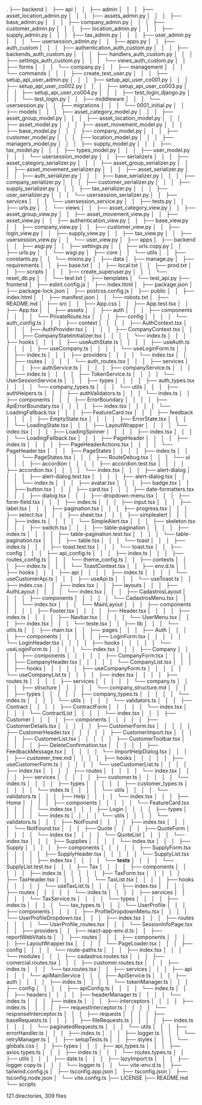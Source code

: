 .
├── backend
│   ├── api
│   │   ├── admin
│   │   │   ├── asset_location_admin.py
│   │   │   ├── assets_admin.py
│   │   │   ├── base_admin.py
│   │   │   ├── company_admin.py
│   │   │   ├── customer_admin.py
│   │   │   ├── location_admin.py
│   │   │   ├── supply_admin.py
│   │   │   ├── tax_admin.py
│   │   │   ├── user_admin.py
│   │   │   └── usersession_admin.py
│   │   ├── apps.py
│   │   ├── auth_custom
│   │   │   ├── authentication_auth_custom.py
│   │   │   ├── backends_auth_custom.py
│   │   │   ├── handlers_auth_custom.py
│   │   │   ├── settings_auth_custom.py
│   │   │   └── views_auth_custom.py
│   │   ├── forms
│   │   │   └── company.py
│   │   ├── management
│   │   │   └── commands
│   │   │       ├── create_test_user.py
│   │   │       ├── setup_api_user_admin.py
│   │   │       ├── setup_api_user_co001.py
│   │   │       ├── setup_api_user_co002.py
│   │   │       ├── setup_api_user_co003.py
│   │   │       ├── setup_api_user_co004.py
│   │   │       ├── test_login_django.py
│   │   │       └── test_login.py
│   │   ├── middleware
│   │   │   └── usersession.py
│   │   ├── migrations
│   │   │   └── 0001_initial.py
│   │   ├── models
│   │   │   ├── asset_category_model.py
│   │   │   ├── asset_group_model.py
│   │   │   ├── asset_location_model.py
│   │   │   ├── asset_model.py
│   │   │   ├── asset_movement_model.py
│   │   │   ├── base_model.py
│   │   │   ├── company_model.py
│   │   │   ├── customer_model.py
│   │   │   ├── location_model.py
│   │   │   ├── managers_model.py
│   │   │   ├── supply_model.py
│   │   │   ├── tax_model.py
│   │   │   ├── types_model.py
│   │   │   ├── user_model.py
│   │   │   └── usersession_model.py
│   │   ├── serializers
│   │   │   ├── asset_category_serializer.py
│   │   │   ├── asset_group_serializer.py
│   │   │   ├── asset_movement_serializer.py
│   │   │   ├── asset_serializer.py
│   │   │   ├── auth_serializer.py
│   │   │   ├── base_serializer.py
│   │   │   ├── company_serializer.py
│   │   │   ├── customer_serializer.py
│   │   │   ├── supply_serializer.py
│   │   │   ├── tax_serializer.py
│   │   │   ├── user_serializer.py
│   │   │   └── usersession_serializer.py
│   │   ├── services
│   │   │   └── usersession_service.py
│   │   ├── tests.py
│   │   ├── urls.py
│   │   └── views
│   │       ├── asset_category_view.py
│   │       ├── asset_group_view.py
│   │       ├── asset_movement_view.py
│   │       ├── asset_view.py
│   │       ├── authentication_view.py
│   │       ├── base_view.py
│   │       ├── company_view.py
│   │       ├── customer_view.py
│   │       ├── login_view.py
│   │       ├── supply_view.py
│   │       ├── tax_view.py
│   │       ├── usersession_view.py
│   │       └── user_view.py
│   ├── apps
│   ├── backend
│   │   ├── asgi.py
│   │   ├── settings.py
│   │   ├── urls copy.py
│   │   ├── urls.py
│   │   └── wsgi.py
│   ├── core
│   │   └── utils
│   │       ├── constants.py
│   │       └── mixins.py
│   ├── data
│   ├── manage.py
│   ├── requirements
│   │   ├── base.txt
│   │   ├── local.txt
│   │   ├── prod.txt
│   │   ├── scripts
│   │   │   ├── create_superuser.py
│   │   │   └── reset_db.py
│   │   └── test.txt
│   ├── templates
│   └── test_api.py
├── frontend
│   ├── eslint.config.js
│   ├── index.html
│   ├── package.json
│   ├── package-lock.json
│   ├── postcss.config.js
│   ├── public
│   │   ├── index.html
│   │   ├── manifest.json
│   │   └── robots.txt
│   ├── README.md
│   ├── src
│   │   ├── App.css
│   │   ├── App.test.tsx
│   │   ├── App.tsx
│   │   ├── assets
│   │   ├── auth
│   │   │   ├── components
│   │   │   │   └── PrivateRoute.tsx
│   │   │   ├── config
│   │   │   │   └── auth_config.ts
│   │   │   ├── context
│   │   │   │   ├── AuthContext.tsx
│   │   │   │   ├── AuthProvider.tsx
│   │   │   │   ├── CompanyContext.tsx
│   │   │   │   ├── CompanyStateInitializer.tsx
│   │   │   │   └── index.ts
│   │   │   ├── hooks
│   │   │   │   ├── useAuthState.ts
│   │   │   │   ├── useAuth.ts
│   │   │   │   ├── useCompany.ts
│   │   │   │   └── useLoginForm.ts
│   │   │   ├── index.ts
│   │   │   ├── providers
│   │   │   │   └── index.tsx
│   │   │   ├── routes
│   │   │   │   └── auth_routes.tsx
│   │   │   ├── services
│   │   │   │   ├── authService.ts
│   │   │   │   ├── companyService.ts
│   │   │   │   ├── index.ts
│   │   │   │   ├── TokenService.ts
│   │   │   │   └── UserSessionService.ts
│   │   │   ├── types
│   │   │   │   ├── auth_types.tsx
│   │   │   │   └── company_types.ts
│   │   │   └── utils
│   │   │       ├── authHelpers.ts
│   │   │       ├── authValidators.ts
│   │   │       └── index.ts
│   │   ├── components
│   │   │   ├── ErrorBoundary
│   │   │   │   ├── ApiErrorBoundary.tsx
│   │   │   │   ├── index.tsx
│   │   │   │   └── LoadingFallback.tsx
│   │   │   ├── FeatureCard.tsx
│   │   │   ├── feedback
│   │   │   │   ├── EmptyState.tsx
│   │   │   │   ├── ErrorState.tsx
│   │   │   │   └── LoadingState.tsx
│   │   │   ├── LayoutWrapper
│   │   │   │   └── index.tsx
│   │   │   ├── LoadingSpinner
│   │   │   │   ├── index.tsx
│   │   │   │   └── LoadingFallback.tsx
│   │   │   ├── PageHeader
│   │   │   │   ├── index.ts
│   │   │   │   ├── PageHeaderActions.tsx
│   │   │   │   └── PageHeader.tsx
│   │   │   ├── PageStates
│   │   │   │   ├── index.ts
│   │   │   │   └── PageStates.tsx
│   │   │   ├── RouteDebug.tsx
│   │   │   └── ui
│   │   │       ├── accordion
│   │   │       │   ├── accordion.test.tsx
│   │   │       │   ├── accordion.tsx
│   │   │       │   └── index.tsx
│   │   │       ├── alert-dialog
│   │   │       │   ├── alert-dialog.test.tsx
│   │   │       │   ├── alert-dialog.tsx
│   │   │       │   └── index.ts
│   │   │       ├── avatar.tsx
│   │   │       ├── badge.tsx
│   │   │       ├── button.tsx
│   │   │       ├── card.tsx
│   │   │       ├── date-formatters.tsx
│   │   │       ├── dialog.tsx
│   │   │       ├── dropdown-menu.tsx
│   │   │       ├── form-field.tsx
│   │   │       ├── index.ts
│   │   │       ├── input.tsx
│   │   │       ├── label.tsx
│   │   │       ├── pagination.tsx
│   │   │       ├── progress.tsx
│   │   │       ├── select.tsx
│   │   │       ├── sheet.tsx
│   │   │       ├── simplealert
│   │   │       │   ├── index.ts
│   │   │       │   └── SimpleAlert.tsx
│   │   │       ├── skeleton.tsx
│   │   │       ├── switch.tsx
│   │   │       ├── table-pagination
│   │   │       │   ├── index.ts
│   │   │       │   ├── table-pagination.test.tsx
│   │   │       │   └── table-pagination.tsx
│   │   │       ├── table.tsx
│   │   │       └── toast
│   │   │           ├── index.ts
│   │   │           ├── toast.test.tsx
│   │   │           └── toast.tsx
│   │   ├── config
│   │   │   ├── api_config.ts
│   │   │   ├── index.ts
│   │   │   ├── routes_config.ts
│   │   │   └── theme_config.ts
│   │   ├── contexts
│   │   │   ├── index.ts
│   │   │   └── ToastContext.tsx
│   │   ├── env.d.ts
│   │   ├── hooks
│   │   │   ├── api
│   │   │   │   ├── index.ts
│   │   │   │   └── useCustomerApi.ts
│   │   │   ├── useApi.ts
│   │   │   └── useToast.ts
│   │   ├── index.css
│   │   ├── index.tsx
│   │   ├── layouts
│   │   │   ├── AuthLayout
│   │   │   │   └── index.tsx
│   │   │   ├── CadastrosLayout
│   │   │   │   ├── components
│   │   │   │   │   └── CadastrosMenu.tsx
│   │   │   │   └── index.tsx
│   │   │   └── MainLayout
│   │   │       ├── components
│   │   │       │   ├── Footer.tsx
│   │   │       │   ├── Header.tsx
│   │   │       │   ├── index.ts
│   │   │       │   ├── Navbar.tsx
│   │   │       │   └── UserMenu.tsx
│   │   │       ├── index.tsx
│   │   │       └── teste.tsx
│   │   ├── lib
│   │   │   └── utils.ts
│   │   ├── main.tsx
│   │   ├── pages
│   │   │   ├── Auth
│   │   │   │   ├── components
│   │   │   │   │   ├── LoginForm.tsx
│   │   │   │   │   └── LoginHeader.tsx
│   │   │   │   ├── hooks
│   │   │   │   │   └── useLoginForm.ts
│   │   │   │   └── index.tsx
│   │   │   ├── Company
│   │   │   │   ├── components
│   │   │   │   │   ├── CompanyForm.tsx
│   │   │   │   │   ├── CompanyHeader.tsx
│   │   │   │   │   └── CompanyList.tsx
│   │   │   │   ├── hooks
│   │   │   │   │   ├── useCompanyForm.ts
│   │   │   │   │   └── useCompanyList.ts
│   │   │   │   ├── index.tsx
│   │   │   │   ├── routes.ts
│   │   │   │   ├── services
│   │   │   │   │   └── company.ts
│   │   │   │   ├── structure
│   │   │   │   │   └── company_structure.md
│   │   │   │   ├── types
│   │   │   │   │   ├── company_types.ts
│   │   │   │   │   └── index.ts
│   │   │   │   └── utils
│   │   │   │       └── validators.ts
│   │   │   ├── Contract
│   │   │   │   ├── ContractForm
│   │   │   │   │   └── index.tsx
│   │   │   │   └── ContractList
│   │   │   │       └── index.tsx
│   │   │   ├── Customer
│   │   │   │   ├── components
│   │   │   │   │   ├── CustomerDetails.tsx
│   │   │   │   │   ├── CustomerForm.tsx
│   │   │   │   │   ├── CustomerHeader.tsx
│   │   │   │   │   ├── CustomerImport.tsx
│   │   │   │   │   ├── CustomerList.tsx
│   │   │   │   │   ├── CustomerToolbar.tsx
│   │   │   │   │   ├── DeleteConfirmation.tsx
│   │   │   │   │   ├── FeedbackMessage.tsx
│   │   │   │   │   └── ImportHelpDialog.tsx
│   │   │   │   ├── customer_tree.md
│   │   │   │   ├── hooks
│   │   │   │   │   ├── useCustomerForm.ts
│   │   │   │   │   └── useCustomerList.ts
│   │   │   │   ├── index.tsx
│   │   │   │   ├── routes
│   │   │   │   │   └── index.tsx
│   │   │   │   ├── services
│   │   │   │   │   ├── customer.ts
│   │   │   │   │   └── index.ts
│   │   │   │   ├── types
│   │   │   │   │   ├── customer_types.ts
│   │   │   │   │   └── index.ts
│   │   │   │   └── utils
│   │   │   │       └── validators.ts
│   │   │   ├── Help
│   │   │   │   └── index.tsx
│   │   │   ├── Home
│   │   │   │   ├── components
│   │   │   │   │   └── FeatureCard.tsx
│   │   │   │   └── index.tsx
│   │   │   ├── Login
│   │   │   │   ├── types
│   │   │   │   │   └── index.ts
│   │   │   │   └── utils
│   │   │   │       └── validators.ts
│   │   │   ├── NotFound
│   │   │   │   ├── index.tsx
│   │   │   │   └── NotFound.tsx
│   │   │   ├── Quote
│   │   │   │   ├── QuoteForm
│   │   │   │   │   └── index.tsx
│   │   │   │   └── QuoteList
│   │   │   │       └── index.tsx
│   │   │   ├── Supplies
│   │   │   │   └── index.tsx
│   │   │   ├── Supply
│   │   │   │   ├── components
│   │   │   │   │   ├── SupplyForm.tsx
│   │   │   │   │   ├── SupplyHeader.tsx
│   │   │   │   │   └── SupplyList.tsx
│   │   │   │   ├── index.tsx
│   │   │   │   └── __tests__
│   │   │   │       └── SupplyList.test.tsx
│   │   │   ├── Tax
│   │   │   │   ├── components
│   │   │   │   │   ├── index.ts
│   │   │   │   │   ├── TaxForm.tsx
│   │   │   │   │   ├── TaxHeader.tsx
│   │   │   │   │   └── TaxList.tsx
│   │   │   │   ├── hooks
│   │   │   │   │   └── useTaxList.ts
│   │   │   │   ├── index.tsx
│   │   │   │   ├── routes
│   │   │   │   │   └── index.ts
│   │   │   │   ├── services
│   │   │   │   │   └── TaxService.ts
│   │   │   │   └── types
│   │   │   │       ├── index.ts
│   │   │   │       └── tax_types.ts
│   │   │   └── UserProfile
│   │   │       ├── components
│   │   │       │   ├── ProfileDropdownMenu.tsx
│   │   │       │   └── UserProfileDropdown.tsx
│   │   │       ├── index.tsx
│   │   │       ├── routes
│   │   │       │   └── UserProfile_routes.tsx
│   │   │       └── SessionInfoPage.tsx
│   │   ├── providers
│   │   ├── react-app-env.d.ts
│   │   ├── reportWebVitals.ts
│   │   ├── routes
│   │   │   ├── components
│   │   │   │   ├── LayoutWrapper.tsx
│   │   │   │   └── PageLoader.tsx
│   │   │   ├── config
│   │   │   │   └── route-paths.ts
│   │   │   ├── index.tsx
│   │   │   └── modules
│   │   │       ├── cadastros.routes.tsx
│   │   │       ├── comercial.routes.tsx
│   │   │       ├── customer.routes.tsx
│   │   │       ├── index.ts
│   │   │       └── tax.routes.tsx
│   │   ├── services
│   │   │   ├── api
│   │   │   └── apiMainService
│   │   │       ├── ApiService.ts
│   │   │       ├── auth
│   │   │       │   ├── index.ts
│   │   │       │   └── tokenManager.ts
│   │   │       ├── config
│   │   │       │   ├── apiConfig.ts
│   │   │       │   └── index.ts
│   │   │       ├── headers
│   │   │       │   ├── headerManager.ts
│   │   │       │   └── index.ts
│   │   │       ├── index.ts
│   │   │       ├── interceptors
│   │   │       │   ├── index.ts
│   │   │       │   ├── requestInterceptor.ts
│   │   │       │   └── responseInterceptor.ts
│   │   │       ├── requests
│   │   │       │   ├── baseRequests.ts
│   │   │       │   ├── fileRequests.ts
│   │   │       │   ├── index.ts
│   │   │       │   └── paginatedRequests.ts
│   │   │       └── utils
│   │   │           ├── errorHandler.ts
│   │   │           ├── index.ts
│   │   │           ├── logger.ts
│   │   │           └── retryManager.ts
│   │   ├── setupTests.ts
│   │   ├── styles
│   │   │   └── globals.css
│   │   ├── types
│   │   │   ├── api_types.ts
│   │   │   ├── axios.types.ts
│   │   │   ├── index.ts
│   │   │   └── routes.types.ts
│   │   ├── utils
│   │   │   ├── date.ts
│   │   │   ├── lazyImport.ts
│   │   │   ├── logger copy.ts
│   │   │   └── logger.ts
│   │   └── vite-env.d.ts
│   ├── tailwind.config.js
│   ├── tsconfig.app.json
│   ├── tsconfig.json
│   ├── tsconfig.node.json
│   └── vite.config.ts
├── LICENSE
├── README.md
└── scripts

121 directories, 309 files